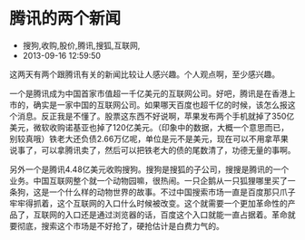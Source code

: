 # 腾讯的两个新闻
- 搜狗,收购,股价,腾讯,搜狐,互联网,
- 2013-09-16 12:59:50


<p>这两天有两个跟腾讯有关的新闻比较让人感兴趣。个人观点啊，至少感兴趣。</p><p>一个是腾讯成为中国首家市值超一千亿美元的互联网公司。好吧，腾讯是在香港上市的，确实是一家中国的互联网公司。如果哪天百度也超千亿的时候，该怎么报这个消息。反正我是不懂了。股票这东西不好说啊，苹果发布两个手机就掉了350亿美元，微软收购诺基亚也掉了120亿美元。（印象中的数据，大概一个意思而已，别较真哦）铁老大还负债2.66万亿呢，单位是元不是美元，现在可以不用拿苹果说事了，可以拿腾讯卖了，然后可以把铁老大的债的尾数清了，功德无量的事啊。</p><p>另外一个是腾讯4.48亿美元收购搜狗。搜狗是搜狐的子公司，搜搜是腾讯的一个业务。中国互联网整个就一个动物园嘛，很热闹。一只企鹅从一只狐狸哪里买了一条狗，这是一个什么样的动物世界的故事。不过中国搜索市场一直是百度那只爪子牢牢得抓着，这个互联网的入口什么时候被改变。这个就需要一个更加革命性的产品了，互联网的入口还是通过浏览器的话，百度这个入口就能一直占据着。革命就要彻底，搜索这个市场是不好抢了，硬抢估计是白费力气的。</p>
